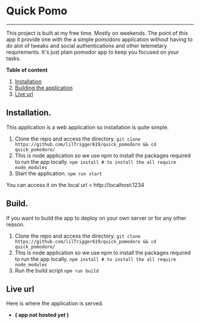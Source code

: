# Quick Pomo
---
This project is built at my free time. Mostly on weekends. The point of this app it provide one with
the a simple pomodoro application without having to do alot of tweaks and social authentications and other
telemetary requirements. It's just plain pomodor app to keep you focused on your tasks.

**Table of content**
1. [Installation](#installation)
1. [Building the application](#build)
1. [Live url](#live-url)

## Installation.
This application is a web application so installation is quite simple.
1. Clone the repo and access the directory.
	`git clone https://github.com/lilTrigger619/quick_pomodoro && cd quick_pomodoro/`
1. This is node application so we use npm to install the packages required to run the app locally.
	`npm install # to install the all require node_modules`
1. Start the application.
	`npm run start`

You can access it on the local url = http://localhost:1234

## Build.
If you want to build the app to deploy on your own server or for any other reason.
1. Clone the repo and access the directory.
`git clone https://github.com/lilTrigger619/quick_pomodoro && cd quick_pomodoro/`
1. This is node application so we use npm to install the packages required to run the app locally.
`npm install # to install the all require node_modules`
1. Run the build script
`npm run build`

## Live url
Here is where the application is served.
- **( app not hosted yet )**

